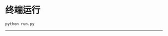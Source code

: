 # 终端运行

```shell
python run.py
```
*************************************************************************************